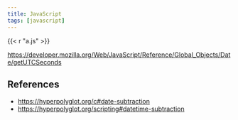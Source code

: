 ```yaml
---
title: JavaScript
tags: [javascript]
---
```


{{< r "a.js" >}}

<https://developer.mozilla.org/Web/JavaScript/Reference/Global_Objects/Date/getUTCSeconds>

## References

- <https://hyperpolyglot.org/c#date-subtraction>
- <https://hyperpolyglot.org/scripting#datetime-subtraction>
